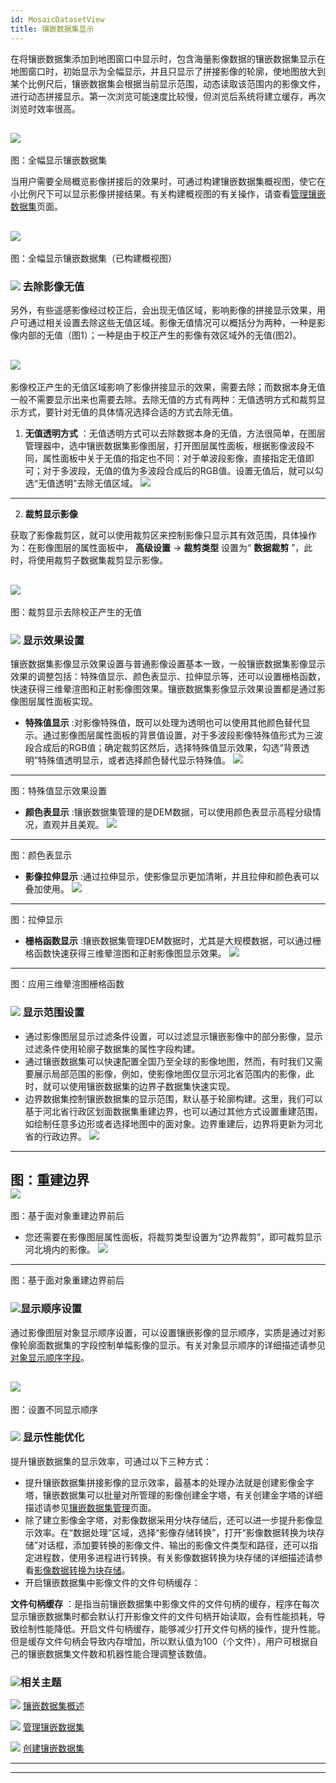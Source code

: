 ```yaml
---
id: MosaicDatasetView
title: 镶嵌数据集显示
---
```

在将镶嵌数据集添加到地图窗口中显示时，包含海量影像数据的镶嵌数据集显示在地图窗口时，初始显示为全幅显示，并且只显示了拼接影像的轮廓，使地图放大到某个比例尺后，镶嵌数据集会根据当前显示范围，动态读取该范围内的影像文件，进行动态拼接显示。第一次浏览可能速度比较慢，但浏览后系统将建立缓存，再次浏览时效率很高。

![](img/FullMoscaic.png)  
---  
图：全幅显示镶嵌数据集  
  
当用户需要全局概览影像拼接后的效果时，可通过构建镶嵌数据集概视图，使它在小比例尺下可以显示影像拼接结果。有关构建概视图的有关操作，请查看[管理镶嵌数据集](MosaicDatasetManage.html#5)页面。

![](img/FullMoscaicOverview.png)  
---  
图：全幅显示镶嵌数据集（已构建概视图）  
  
### ![](../../img/read.gif) 去除影像无值

另外，有些遥感影像经过校正后，会出现无值区域，影响影像的拼接显示效果，用户可通过相关设置去除这些无值区域。影像无值情况可以概括分为两种，一种是影像内部的无值（图1）；一种是由于校正产生的影像有效区域外的无值(图2)。

![](img/nodata3.png)  
---  
  
影像校正产生的无值区域影响了影像拼接显示的效果，需要去除；而数据本身无值一般不需要显示出来也需要去除。去除无值的方式有两种：无值透明方式和裁剪显示方式，要针对无值的具体情况选择合适的方式去除无值。

  1. **无值透明方式** ：无值透明方式可以去除数据本身的无值，方法很简单，在图层管理器中，选中镶嵌数据集影像图层，打开图层属性面板，根据影像波段不同，属性面板中关于无值的指定也不同：对于单波段影像，直接指定无值即可；对于多波段，无值的值为多波段合成后的RGB值。设置无值后，就可以勾选“无值透明”去除无值区域。
![](img/nodata4.png)  
---  
  2. **裁剪显示影像**

获取了影像裁剪区，就可以使用裁剪区来控制影像只显示其有效范围，具体操作为：在影像图层的属性面板中， **高级设置** -> **裁剪类型** 设置为“
**数据裁剪** ”，此时，将使用裁剪子数据集裁剪显示影像。

![](img/image040.png)  
---  
图：裁剪显示去除校正产生的无值  

### ![](../../img/read.gif) 显示效果设置

镶嵌数据集影像显示效果设置与普通影像设置基本一致，一般镶嵌数据集影像显示效果的调整包括：特殊值显示、颜色表显示、拉伸显示等，还可以设置栅格函数，快速获得三维晕渲图和正射影像图效果。镶嵌数据集影像显示效果设置都是通过影像图层属性面板实现。

  * **特殊值显示** :对影像特殊值，既可以处理为透明也可以使用其他颜色替代显示。通过影像图层属性面板的背景值设置，对于多波段影像特殊值形式为三波段合成后的RGB值；确定裁剪区然后，选择特殊值显示效果，勾选“背景透明”特殊值透明显示，或者选择颜色替代显示特殊值。
![](img/NodataTransparent.png)  
---  
图：特殊值显示效果设置  
  * **颜色表显示** :镶嵌数据集管理的是DEM数据，可以使用颜色表显示高程分级情况，直观并且美观。
![](img/ColorView.png)  
---  
图：颜色表显示  
  * **影像拉伸显示** :通过拉伸显示，使影像显示更加清晰，并且拉伸和颜色表可以叠加使用。
![](img/StrechView.png)  
---  
图：拉伸显示  
  * **栅格函数显示** :镶嵌数据集管理DEM数据时，尤其是大规模数据，可以通过栅格函数快速获得三维晕渲图和正射影像图显示效果。
![](img/View3.png)  
---  
图：应用三维晕渲图栅格函数  

### ![](../../img/read.gif) 显示范围设置

  * 通过影像图层显示过滤条件设置，可以过滤显示镶嵌影像中的部分影像，显示过滤条件使用轮廓子数据集的属性字段构建。
  * 通过镶嵌数据集可以快速配置全国乃至全球的影像地图，然而，有时我们又需要展示局部范围的影像，例如，使影像地图仅显示河北省范围内的影像，此时，就可以使用镶嵌数据集的边界子数据集快速实现。
  * 边界数据集控制镶嵌数据集的显示范围，默认基于轮廓构建。这里，我们可以基于河北省行政区划面数据集重建边界，也可以通过其他方式设置重建范围，如绘制任意多边形或者选择地图中的面对象。边界重建后，边界将更新为河北省的行政边界。
![](img/boundsetting.png)  
---  
图：重建边界  
![](img/boundclip2.png)  
---  
图：基于面对象重建边界前后  
  * 您还需要在影像图层属性面板，将裁剪类型设置为“边界裁剪”，即可裁剪显示河北境内的影像。
![](img/boundclip3.png)  
---  
图：基于面对象重建边界前后  

### ![](../../img/read.gif)显示顺序设置

通过影像图层对象显示顺序设置，可以设置镶嵌影像的显示顺序，实质是通过对影像轮廓面数据集的字段控制单幅影像的显示。有关对象显示顺序的详细描述请参见[对象显示顺序字段](../../Visualization/VisualSetting/Vectorgroup.html#1)。

![](img/MosaicOrder.png)  
---  
图：设置不同显示顺序  
  
### ![](../../img/read.gif) 显示性能优化

提升镶嵌数据集的显示效率，可通过以下三种方式：

  * 提升镶嵌数据集拼接影像的显示效率，最基本的处理办法就是创建影像金字塔，镶嵌数据集可以批量对所管理的影像创建金字塔，有关创建金字塔的详细描述请参见[镶嵌数据集管理](MosaicDatasetManage.html#4)页面。
  * 除了建立影像金字塔，对影像数据采用分块存储后，还可以进一步提升影像显示效率。在“数据处理”区域，选择“影像存储转换”，打开“影像数据转换为块存储”对话框，添加要转换的影像文件、输出的影像文件类型和路径，还可以指定进程数，使用多进程进行转换。有关影像数据转换为块存储的详细描述请参看[影像数据转换为块存储](ImageStorageConversion.html)。
  * 开启镶嵌数据集中影像文件的文件句柄缓存： 

**文件句柄缓存**
：是指当前镶嵌数据集中影像文件的文件句柄的缓存，程序在每次显示镶嵌数据集时都会默认打开影像文件的文件句柄开始读取，会有性能损耗，导致绘制性能降低。开启文件句柄缓存，能够减少打开文件句柄的操作，提升性能。但是缓存文件句柄会导致内存增加，所以默认值为100（个文件），用户可根据自己的镶嵌数据集文件数和机器性能合理调整该数值。

### ![](../../img/seealso.png)相关主题

![](../../img/smalltitle.png) [镶嵌数据集概述](MosaicDataset.html)

![](../../img/smalltitle.png) [管理镶嵌数据集](MosaicDataManagement.html)

![](../../img/smalltitle.png) [创建镶嵌数据集](CreateMosaicDataset.html)

  

* * *

[](http://www.supermap.com)  
  
---

